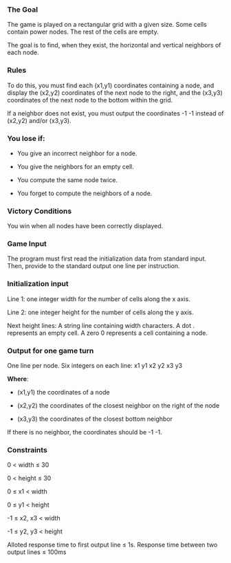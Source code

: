 ### The Goal

The game is played on a rectangular grid with a given size. Some cells contain power nodes. The rest of the cells are empty.

The goal is to find, when they exist, the horizontal and vertical neighbors of each node.

### Rules

To do this, you must find each (x1,y1) coordinates containing a node, and display the (x2,y2) coordinates of the next node to the right, and the (x3,y3) coordinates of the next node to the bottom within the grid.

If a neighbor does not exist, you must output the coordinates -1 -1 instead of (x2,y2) and/or (x3,y3).

### You lose if:

* You give an incorrect neighbor for a node.

* You give the neighbors for an empty cell.

* You compute the same node twice.

* You forget to compute the neighbors of a node.
 
### Victory Conditions

You win when all nodes have been correctly displayed.

### Game Input

The program must first read the initialization data from standard input. Then, provide to the standard output one line per instruction.

### Initialization input

Line 1: one integer width for the number of cells along the x axis.

Line 2: one integer height for the number of cells along the y axis.

Next height lines: A string  line  containing  width  characters. A dot . represents an empty cell. A zero 0 represents a cell containing a node.

### Output for one game turn

One line per node. Six integers on each line:   x1  y1  x2  y2  x3  y3

**Where**:

* (x1,y1) the coordinates of a node

* (x2,y2) the coordinates of the closest neighbor on the right of the node

* (x3,y3) the coordinates of the closest bottom neighbor

If there is no neighbor, the coordinates should be -1 -1.

### Constraints

0 < width ≤ 30

0 < height ≤ 30

0 ≤ x1 < width

0 ≤ y1 < height

-1 ≤ x2, x3 < width

-1 ≤ y2, y3 < height

Alloted response time to first output line ≤ 1s.
Response time between two output lines ≤ 100ms
